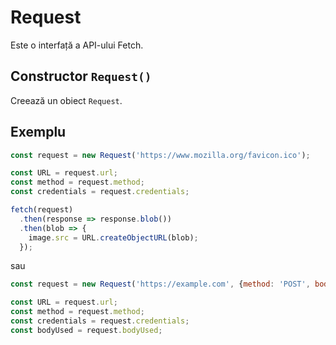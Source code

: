 # Request

Este o interfață a API-ului Fetch.

## Constructor `Request()`

Creează un obiect `Request`.

## Exemplu

```javascript
const request = new Request('https://www.mozilla.org/favicon.ico');

const URL = request.url;
const method = request.method;
const credentials = request.credentials;

fetch(request)
  .then(response => response.blob())
  .then(blob => {
    image.src = URL.createObjectURL(blob);
  });
```

sau

```javascript
const request = new Request('https://example.com', {method: 'POST', body: '{"foo": "bar"}'});

const URL = request.url;
const method = request.method;
const credentials = request.credentials;
const bodyUsed = request.bodyUsed;
```
